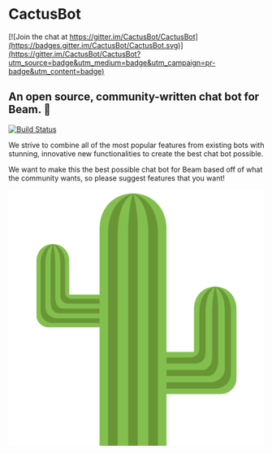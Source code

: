 # CactusBot

[![Join the chat at https://gitter.im/CactusBot/CactusBot](https://badges.gitter.im/CactusBot/CactusBot.svg)](https://gitter.im/CactusBot/CactusBot?utm_source=badge&utm_medium=badge&utm_campaign=pr-badge&utm_content=badge)

## An open source, community-written chat bot for Beam. 🌵

[![Build Status](https://travis-ci.org/CactusBot/CactusBot.svg?branch=master)](https://travis-ci.org/CactusBot/CactusBot)

We strive to combine all of the most popular features from existing bots with stunning, innovative new functionalities to create the best chat bot possible.

We want to make this the best possible chat bot for Beam based off of what the community wants, so please suggest features that you want!

![EmojiOne Cactus](data/cactus.png)
